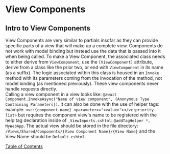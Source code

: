 # View Components

## Intro to View Components
View Components are very similar to partials insofar as they can provide specific parts of a view that will make up a complete view. Components do not work with model binding but instead use the data that is passed into it when being called. To make a View Component, the associated class needs to either derive from `ViewComponent`, use the `[ViewComponent]` attribute, derive from a class like the prior two, or end with `ViewComponent` in its name (as a suffix). The logic associated within this class is housed in an `Invoke` method with its parameters coming from the invocation of the method, not model binding (as mentioned previously). These view components never handle requests directly.</br>
Calling a view component in a view looks like: `@await Component.InvokeAsync("Name of view component", {Anonymous Type Containing Parameters})`. It can also be done with the use of helper tags: example: `<vc:{component-name} <parameter>="<value>"></vc:priority-list>` but requires the component view's name to be registered with the help tag declaration inside of `_ViewImports.cshtml`: `@addTagHelper *, MyWebApp`. The actual view should be stored in the file directory: `/Views/Shared/Components/{View Component Name}/{View Name}` and the View Name should be `Default.cshtml`. 



[Table of Contents](README.md)